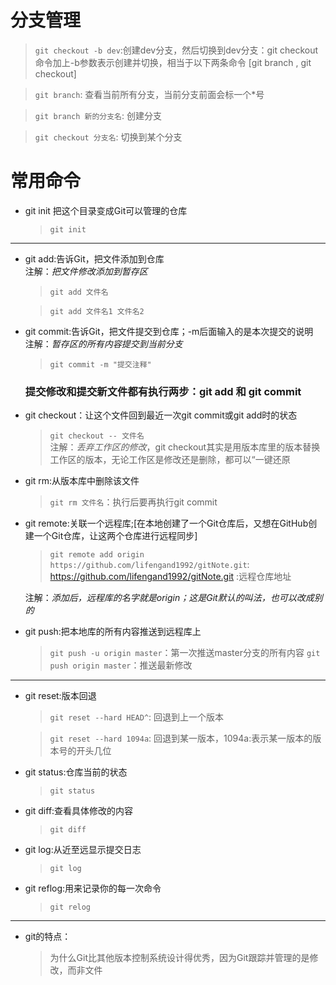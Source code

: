 #  分支管理
> `git checkout -b dev`:创建dev分支，然后切换到dev分支：git checkout命令加上-b参数表示创建并切换，相当于以下两条命令 [git branch , git checkout]

> `git branch`:  查看当前所有分支，当前分支前面会标一个*号 

> `git branch 新的分支名`: 创建分支  

> `git checkout 分支名`: 切换到某个分支

# 常用命令

* git init 把这个目录变成Git可以管理的仓库
    > `git init` 

*****
* git add:告诉Git，把文件添加到仓库  
注解：_把文件修改添加到暂存区_
    > `git add 文件名`

    > `git add 文件名1 文件名2`

* git commit:告诉Git，把文件提交到仓库；-m后面输入的是本次提交的说明  
注解：_暂存区的所有内容提交到当前分支_
    > `git commit -m "提交注释"`

    ###  提交修改和提交新文件都有执行两步：git add 和 git commit
* git checkout：让这个文件回到最近一次git commit或git add时的状态
    > `git checkout -- 文件名`  
注解：_丢弃工作区的修改_，git checkout其实是用版本库里的版本替换工作区的版本，无论工作区是修改还是删除，都可以“一键还原
* git rm:从版本库中删除该文件
    > `git rm 文件名`：执行后要再执行git commit

* git remote:关联一个远程库;[在本地创建了一个Git仓库后，又想在GitHub创建一个Git仓库，让这两个仓库进行远程同步]
    > `git remote add origin https://github.com/lifengand1992/gitNote.git`:
    https://github.com/lifengand1992/gitNote.git :远程仓库地址 

    注解：_添加后，远程库的名字就是origin；这是Git默认的叫法，也可以改成别的_
* git push:把本地库的所有内容推送到远程库上
    > `git push -u origin master`：第一次推送master分支的所有内容
    > `git push origin master`：推送最新修改
*****
* git reset:版本回退
    > `git reset --hard HEAD^`: 回退到上一个版本 

    > `git reset --hard 1094a`: 回退到某一版本，1094a:表示某一版本的版本号的开头几位
* git status:仓库当前的状态
    > `git status`

* git diff:查看具体修改的内容
    > `git diff`
* git log:从近至远显示提交日志
    > `git log`
* git reflog:用来记录你的每一次命令
    > `git relog`

*****
* git的特点：  
    >为什么Git比其他版本控制系统设计得优秀，因为Git跟踪并管理的是修改，而非文件








